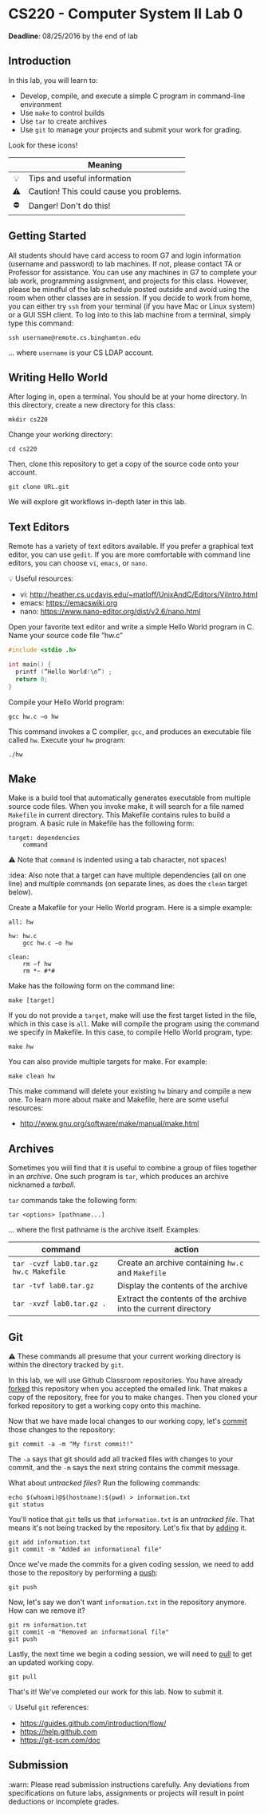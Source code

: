 # CS220 - Computer System II Lab 0

**Deadline**:  08/25/2016 by the end of lab

## Introduction
In this lab, you will learn to:

- Develop, compile, and execute a simple C program in command-line environment 
- Use `make` to control builds
- Use `tar` to create archives
- Use `git` to manage your projects and submit your work for grading.

Look for these icons!

| | Meaning |
|:----:|---------|
| :bulb: | Tips and useful information |
| :warning: | Caution! This could cause you problems. |
| :no_entry: | Danger! Don't do this! |

## Getting Started
All students should have card access to room G7 and login information (username and password) to lab machines. If not, please contact TA or Professor for assistance. 
You can use any machines in G7 to complete your lab work, programming assignment, and projects for this class. However, please be mindful of the lab schedule posted outside and avoid using the room when other classes are in session.
If you decide to work from home, you can either try `ssh` from your terminal (if you have Mac or Linux system) or a GUI SSH client. To log into to this lab machine from a terminal, simply type this command:

```shell
ssh username@remote.cs.binghamton.edu
```

... where `username` is your CS LDAP account.

## Writing Hello World

After loging in, open a terminal. You should be at your home directory. In this directory, create a new directory for this class:

```shell
mkdir cs220
```

Change your working directory:

```shell
cd cs220
```

Then, clone this repository to get a copy of the source code onto your account.
 
```shell
git clone URL.git
```

We will explore git workflows in-depth later in this lab.

## Text Editors

Remote has a variety of text editors available. If you prefer a graphical text editor, you can use `gedit`. If you are more comfortable with command line editors, you can choose `vi`, `emacs`, or `nano`.

:bulb: Useful resources:
- vi: http://heather.cs.ucdavis.edu/~matloff/UnixAndC/Editors/ViIntro.html 
- emacs: https://emacswiki.org
- nano: https://www.nano-editor.org/dist/v2.6/nano.html

Open your favorite text editor and write a simple Hello World program in C. Name your source code file ”hw.c”

```C
#include <stdio .h>

int main() {
  printf (”Hello World!\n”) ; 
  return 0;
}
```

Compile your Hello World program: 

```shell
gcc hw.c −o hw
```

This command invokes a C compiler, `gcc`, and produces an executable file called `hw`. Execute your `hw` program:

```shell
./hw
```

## Make
Make is a build tool that automatically generates executable from multiple source code files. When you invoke make, it will search for a file named `Makefile` in current directory. This Makefile contains rules to build a program.
A basic rule in Makefile has the following form: 

```Make
target: dependencies
	command
```

:warning: Note that `command` is indented using a tab character, not spaces! 

:idea: Also note that a target can have multiple dependencies (all on one line) and multiple commands (on separate lines, as does the `clean` target below).  

Create a Makefile for your Hello World program. Here is a simple example:

```Make
all: hw 

hw: hw.c
	gcc hw.c −o hw

clean:
	rm −f hw
	rm *~ #*#
```

Make has the following form on the command line:

```shell
make [target]
```

If you do not provide a `target`, make will use the first target listed in the file, which in this case is `all`. Make will compile the program using the command we specify in Makefile. In this case, to compile Hello World program, type:

```shell
make hw
```

You can also provide multiple targets for make. For example:

```make
make clean hw
```

This make command will delete your existing `hw` binary and compile a new one. To learn more about make and Makefile, here are some useful resources:

- http://www.gnu.org/software/make/manual/make.html

## Archives

Sometimes you will find that it is useful to combine a group of files together in an _archive_. One such program is `tar`, which produces an archive nicknamed a _tarball_.

`tar` commands take the following form:

```shell
tar <options> [pathname...]
```

... where the first pathname is the archive itself. Examples:

| command | action |
|---------|--------|
| `tar -cvzf lab0.tar.gz hw.c Makefile` | Create an archive containing `hw.c` and `Makefile` |
| `tar -tvf lab0.tar.gz` | Display the contents of the archive |
| `tar -xvzf lab0.tar.gz .` | Extract the contents of the archive into the current directory |


## Git

:warning: These commands all presume that your current working directory is within the directory tracked by `git`.

In this lab, we will use Github Classroom repositories. You have already [forked](https://help.github.com/articles/fork-a-repo/) this repository when you accepted the emailed link. That makes a copy of the repository, free for you to make changes. Then you cloned your forked repository to get a working copy onto this machine. 

Now that we have made local changes to our working copy, let's [commit](https://git-scm.com/docs/git-commit) those changes to the repository:

```shell
git commit -a -m "My first commit!"
```

The `-a` says that git should add all tracked files with changes to your commit, and the `-m` says the next string contains the commit message.

What about _untracked files_? Run the following commands:

```shell
echo $(whoami)@$(hostname):$(pwd) > information.txt
git status
```

You'll notice that `git` tells us that `information.txt` is an _untracked file_. That means it's not being tracked by the repository. Let's fix that by [adding](https://git-scm.com/docs/git-add) it.

```shell
git add information.txt
git commit -m "Added an informational file"
```

Once we've made the commits for a given coding session, we need to add those to the repository by performing a [push](https://git-scm.com/docs/git-push):

```shell
git push
```

Now, let's say we don't want `information.txt` in the repository anymore. How can we remove it?

```shell
git rm information.txt
git commit -m "Removed an informational file"
git push
```

Lastly, the next time we begin a coding session, we will need to [pull](https://git-scm.com/docs/git-pull) to get an updated working copy.

```shell
git pull
```

That's it! We've completed our work for this lab. Now to submit it.

:bulb: Useful `git` references:
- https://guides.github.com/introduction/flow/
- https://help.github.com
- https://git-scm.com/doc
                              
## Submission

:warn: Please read submission instructions carefully. Any deviations from specifications on future labs, assignments or projects will result in point deductions or incomplete grades. 


